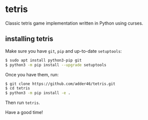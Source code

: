 # tetris

Classic tetris game implementation written in Python using curses.

## installing tetris

Make sure you have `git`, `pip` and up-to-date `setuptools`:
```sh
$ sudo apt install python3-pip git
$ python3 -m pip install --upgrade setuptools
```
Once you have them, run:
```sh
$ git clone https://github.com/adder46/tetris.git
$ cd tetris
$ python3 -m pip install -e .
```
Then run `tetris`. 

Have a good time!
